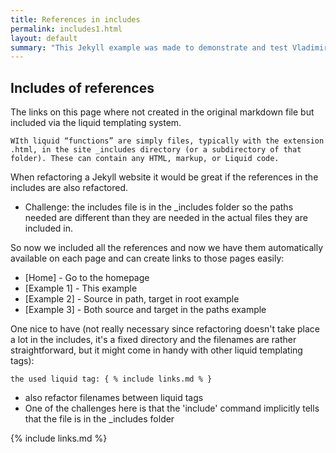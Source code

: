 ```yaml
---
title: References in includes
permalink: includes1.html
layout: default
summary: "This Jekyll example was made to demonstrate and test Vladimir's Markdown Navigator plugin for IntelliJ. We will use out of the box Jekyll functionality for this."
---
```


## Includes of references

The links on this page where not created in the original markdown file but included via the liquid templating system. 

```text
WIth liquid “functions” are simply files, typically with the extension .html, in the site _includes directory (or a subdirectory of that folder). These can contain any HTML, markup, or Liquid code.
```

When refactoring a Jekyll website it would be great if the references in the includes are also refactored.

* Challenge: the includes file is in the _includes folder so the paths needed are different than they are needed in the actual files they are included in.

So now we included all the references and now we have them automatically available on each page and can create links to those pages easily:

* [Home] - Go to the homepage
* [Example 1] - This example
* [Example 2] - Source in path, target in root example
* [Example 3] - Both source and target in the paths example

One nice to have (not really necessary since refactoring doesn't take place a lot in the includes, it's a fixed directory and the filenames are rather straightforward, but it might come in handy with other liquid templating tags):

```text
the used liquid tag: { % include links.md % } 
```

* also refactor filenames between liquid tags
* One of the challenges here is that the 'include' command implicitly tells that the file is in the _includes folder




{% include links.md %}